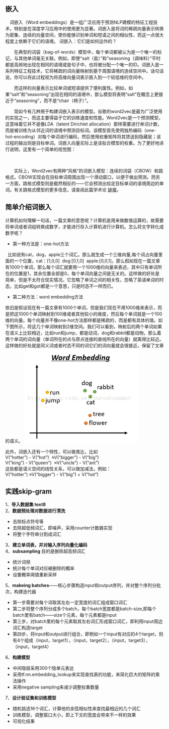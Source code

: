 ## 嵌入
　词嵌入（Word embeddings）是一组广泛应用于预测NLP建模的特征工程技术，特别是在深度学习应用中的使用更为显著。词嵌入是将词的稀疏向量表示转换为密集、连续的向量空间，使你能够识别单词和短语之间的相似性，而这一点很大程度上依赖于它们的语境。
词嵌入：它们是如何运作的？

　　在典型的词袋（bag-of-words）模型中，每个单词都被认为是一个唯一的标记，与其他单词毫无关联。例如，即使“salt（盐）”和“seasoning（调味料）”平时都是高频地出现在相同的语境或是句子中，也将被分配一个唯一的ID。词嵌入是一系列特征工程技术，它将稀疏的词向量映射到基于周围语境的连续空间中。话句话说，你可以将此过程视为将高维向量词表示嵌入到一个较低维的空间中。

　　而这样的向量表示比较单词或短语提供了便利属性。例如，如果“salt”和“seasoning”出现在相同的语境中，那么模型将表明“salt”在概念上更接近于“seasoning”，而不是“chair（椅子）”。

　　现如今有几种用于构建词嵌入表示的模型。谷歌的word2vec是最为广泛使用的实现之一，而这主要得益于它的训练速度和性能。Word2vec是一个预测模型，这意味着它并不是像LDA（latent Dirichlet allocation）那样需要进行单词计数，而是被训练为从邻近词的语境中预测目标词。该模型首先使用独热编码（one-hot-encoding）对每个单词进行编码，然后使用权重矩阵将其馈送到隐藏层；该过程的输出则是目标单词。词嵌入向量实际上是该拟合模型的权重。为了更好地进行说明，这里有一个简单的视觉图：

　　

　　实际上，Word2vec有两种“风格”的词嵌入模型：连续的词袋（CBOW）和跳格式。CBOW实现会在目标单词周围出现一个滑动窗口，以便于做出预测。而另一方面，跳格式模型则是截然相反的——它会预测出给定目标单词的语境周边的单词。有关跳格式模型的更多信息，请查阅此篇学术论
[链接](https://arxiv.org/abs/1310.4546)。


## 简单介绍词嵌入
计算机如何理解一句话，一篇文章的意思呢？计算机是用来做数值运算的，故需要将单词或者词组转换成数字，才能进行存入计算机进行计算机。怎么将文字转化成数字呢？

* 第一种方法是：one-hot方法

  比如说有cat，dog，apple三个词汇。那么就生成一个三维向量,每个词占向量里面的一个位置，cat：[1,0,0]  dog:[0,1,0]  apple:[0,0,1]。那么假如现在一篇文章有1000个单词，那么每个词汇就要用一个1000维的向量来表述，其中只有单词所在的位置是1，其余位置全部是0，每个单词向量之间是无关的。这样做的好处是简单，但是不太符合现实情况。它忽略了单词之间的相关性，忽略了英语单词的时态，比如get和got都是一个意思，只是时态不一样而已。

* 第二种方法：word embedding方法

依旧是假设现在有一篇文章有1000个单词，但是我们现在不用1000维来表示，而是把这1000个单词映射到100维或者其他较小的维度，然后每个单词就是一个100维的向量。每个向量并不像one-hot方法那样都是稀疏的，而是都有具体的值。如下图所示，将这几个单词映射到2维空间。我们可以看到，映射后的两个单词如果在语义上比较相近，比如run和jump，都是动词，dog和rabbit都是动物。那么着两个单词的词向量（单词所在的点与原点连接的直线所在的向量）就离得比较近。这样做的好处就是同义词或者时态不同的词它们的词向量就会很接近，保留了文章的语义。
![](assets/markdown-img-paste-20181121171215375.png)

此外，词嵌入还有一个特性，可以做类比，比如  
V(“hotter”) - V(“hot”)  ≈V(“bigger”) - V(“big”)  
V(“king”) - V(“queen”)  ≈V(“uncle”) - V(“ant”)  
这些都是语义空间的线性关系，可以做加减法，例如：  
V(“hotter”) ≈V(“bigger”) - V(“big”) + V(“hot”)  

## 实践skip-gram
1、**导入数据集 text8**   
2、**数据预处理对数据进行清洗** 
 * 去除标点符号等
 * 去除超低频词汇，即噪声，采用counter计数器实现 
 * 将整个字符串分割成词汇    

3、**建立单词表，并对输入序列向量化编码**  
4、**subsampling**   目的是删除超高频词汇 
 * 统计词频
 * 统计每个单词对应被删除的概率
 * 设置概率阈值重新采样  

 5、**makeing batches**——核心步骤构造input和output序列，并对整个序列分批次，构建迭代器
 * 第一步需要对每个词取其左右一定宽度的词汇组成窗口词汇 
 * 第二步将整个序列分成多个batch，每个batch宽度都是batch-size,即每个batch里有batch——size个元素，每个元素都是input
 * 第三步，对batch里的每个元素取其左右词汇形成窗口词汇，即利用input周边词汇构造target
 * 第四步，将input和output进行组合，即例如一个input有对应的4个target，则有4个组成（input，target1），（input，target2），（input，target3），（input，target4）

6、**构建模型**
 * 中间隐层采用300个隐单元表达
 * 采用tf.nn.embedding_lookup来实现查找表的功能，来简化巨大的矩阵的乘法操作
 * 采用negative sampling来减少调整权重数量

7、**设计验证集和训练模型**
 * 随机挑选16个词汇，计算他的余弦相似性来查找最相近的几个词汇
 * 训练模型，调整窗口大小，即上下文的宽度会带来不一样的效果
 * 可视化结果